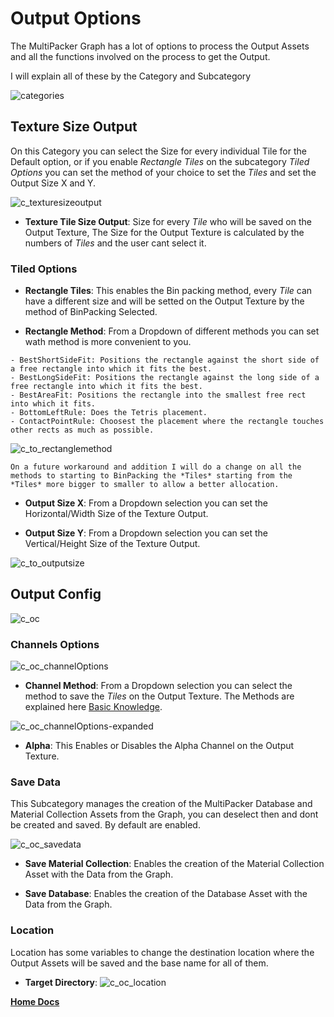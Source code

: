# Output Options

The MultiPacker Graph has a lot of options to process the Output Assets and all the functions involved on the process to get the Output.

I will explain all of these by the Category and Subcategory

![categories](/Images/categories.jpg)

## Texture Size Output

On this Category you can select the Size for every individual Tile for the Default option, or if you enable *Rectangle Tiles* on the subcategory *Tiled Options* you can set the method of your choice to set the *Tiles* and set the Output Size X and Y.

 ![c_texturesizeoutput](/Images/c_texturesizeoutput.jpg)

- **Texture Tile Size Output**: Size for every *Tile* who will be saved on the Output Texture, The Size for the Output Texture is calculated by the numbers of *Tiles* and the user cant select it.

### Tiled Options

- **Rectangle Tiles**: This enables the Bin packing method, every *Tile* can have a different size and will be setted on the Output Texture by the method of BinPacking Selected.

- **Rectangle Method**: From a Dropdown of different methods you can set wath method is more convenient to you.
```
- BestShortSideFit: Positions the rectangle against the short side of a free rectangle into which it fits the best.
- BestLongSideFit: Positions the rectangle against the long side of a free rectangle into which it fits the best.
- BestAreaFit: Positions the rectangle into the smallest free rect into which it fits.
- BottomLeftRule: Does the Tetris placement.
- ContactPointRule: Choosest the placement where the rectangle touches other rects as much as possible.
```
![c_to_rectanglemethod](/Images/c_to_rectanglemethod.jpg)

```
On a future workaround and addition I will do a change on all the methods to starting to BinPacking the *Tiles* starting from the *Tiles* more bigger to smaller to allow a better allocation.
```

- **Output Size X**: From a Dropdown selection you can set the Horizontal/Width Size of the Texture Output.

- **Output Size Y**: From a Dropdown selection you can set the Vertical/Height Size of the Texture Output.

![c_to_outputsize](/Images/c_to_outputsize.jpg)

## Output Config

![c_oc](/Images/c_oc.jpg)

### Channels Options

![c_oc_channelOptions](/Images/c_oc_channelOptions.jpg)

- **Channel Method**: From a Dropdown selection you can select the method to save the *Tiles* on the Output Texture.
The Methods are explained here [Basic Knowledge](https://cheke.github.io/MultiPacker/Doc/Basic).

![c_oc_channelOptions-expanded](/Images/c_oc_channelOptions-expanded.jpg)

- **Alpha**: This Enables or Disables the Alpha Channel on the Output Texture.

### Save Data

This Subcategory manages the creation of the MultiPacker Database and Material Collection Assets from the Graph, you can deselect then and dont be created and saved. By default are enabled.

![c_oc_savedata](/Images/c_oc_savedata.jpg)

- **Save Material Collection**: Enables the creation of the Material Collection Asset with the Data from the Graph.

- **Save Database**: Enables the creation of the Database Asset with the Data from the Graph.

### Location

Location has some variables to change the destination location where the Output Assets will be saved and the base name for all of them.

- **Target Directory**: 
![c_oc_location](/Images/c_oc_location.jpg)

[**Home Docs**](https://cheke.github.io/MultiPacker)

